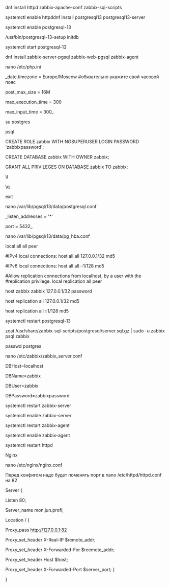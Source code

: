 dnf install httpd zabbix-apache-conf zabbix-sql-scripts

systemctl enable httpddnf install postgresql13 postgresql13-server

systemctl enable postgresql-13

/usr/bin/postgresql-13-setup initdb

systemctl start postgresql-13

dnf install zabbix-server-pgsql zabbix-web-pgsql zabbix-agent

nano /etc/php.ini

_date.timezone = Europe/Moscow #обязательно укажите свой часовой пояс

post_max_size = 16M

max_execution_time = 300

max_input_time = 300_

su postgres

psql

CREATE ROLE zabbix WITH NOSUPERUSER LOGIN PASSWORD 'zabbixpassword';

CREATE DATABASE zabbix WITH OWNER zabbix;

GRANT ALL PRIVILEGES ON DATABASE zabbix TO zabbix;

\l

\q

exit

nano /var/lib/pgsql/13/data/postgresql.conf

_listen_addresses = '*'

port = 5432_

nano /var/lib/pgsql/13/data/pg_hba.conf

local all all peer

#IPv4 local connections:
host all all 127.0.0.1/32 md5

#IPv6 local connections:
host all all ::1/128 md5

#Allow replication connections from localhost, by a user with the
#replication privilege.
local replication all peer

host zabbix zabbix 127.0.0.1/32 password

host replication all 127.0.0.1/32 md5

host replication all ::1/128 md5

systemctl restart postgresql-13

zcat /usr/share/zabbix-sql-scripts/postgresql/server.sql.gz | sudo -u zabbix psql zabbix

passwd postgres

nano /etc/zabbix/zabbix_server.conf

DBHost=localhost

DBName=zabbix

DBUser=zabbix

DBPassword=zabbixpassword

systemctl restart zabbix-server

systemctl enable zabbix-server

systemctl restart zabbix-agent

systemctl enable zabbix-agent

systemctl restart httpd

Nginx

nano /etc/nginx/nginx.conf

Перед конфигом надо будет поменять порт в nano /etc/httpd/httpd.conf на 82

Server {

Listen 80;

Server_name mon.jun.profi;

Location / {

Proxy_pass http://127.0.0.1:82

Proxy_set_header X-Real-IP $remote_addr;

Proxy_set_header X-Forwarded-For $reemote_addr;

Proxy_set_header Host $host;

Proxy_set_header X-Forwarded-Port $server_port; }

}